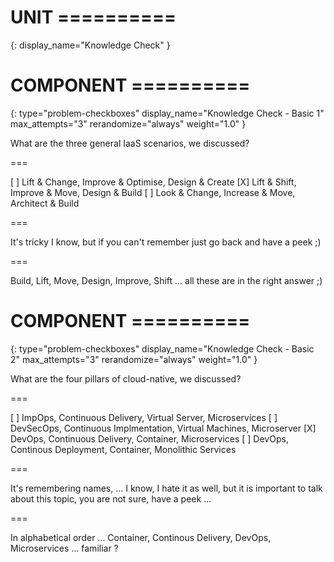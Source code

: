 # UNIT ==========
{:
  display_name="Knowledge Check"
}


# COMPONENT ==========
{:
    type="problem-checkboxes"
    display_name="Knowledge Check - Basic 1"
    max_attempts="3"
    rerandomize="always"
    weight="1.0"
}

What are the three general IaaS scenarios, we discussed?

===

[ ] Lift &amp; Change, Improve &amp; Optimise, Design &amp; Create
[X] Lift &amp; Shift, Improve &amp; Move, Design &amp; Build
[ ] Look &amp; Change, Increase &amp; Move, Architect &amp; Build

===

It's tricky I know, but if you can't remember just go back and have a peek ;)

===

Build, Lift, Move, Design, Improve, Shift ... all these are in the right answer ;)


# COMPONENT ==========
{:
    type="problem-checkboxes"
    display_name="Knowledge Check - Basic 2"
    max_attempts="3"
    rerandomize="always"
    weight="1.0"
}

What are the four pillars of cloud-native, we discussed?

===

[ ] ImpOps, Continuous Delivery, Virtual Server, Microservices
[ ] DevSecOps, Continuous Implmentation, Virtual Machines, Microserver
[X] DevOps, Continuous Delivery, Container, Microservices 
[ ] DevOps, Continous Deployment, Container, Monolithic Services

===

It's remembering names, ... I know, I hate it as well, but it is important to talk about this topic, you are not sure, have a peek ... 

===

In alphabetical order ... Container, Continous Delivery, DevOps, Microservices ... familiar ?




